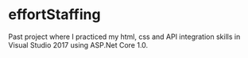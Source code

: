# effortStaffing

Past project where I practiced my html, css and API integration skills in Visual Studio 2017 using ASP.Net Core 1.0.
